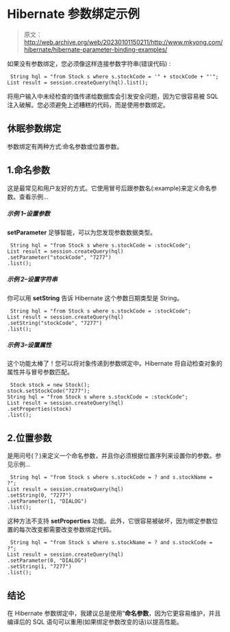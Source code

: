 # Hibernate 参数绑定示例

> 原文：<http://web.archive.org/web/20230101150211/http://www.mkyong.com/hibernate/hibernate-parameter-binding-examples/>

如果没有参数绑定，您必须像这样连接参数字符串(错误代码) :

```
 String hql = "from Stock s where s.stockCode = '" + stockCode + "'";
List result = session.createQuery(hql).list(); 
```

将用户输入中未经检查的值传递给数据库会引发安全问题，因为它很容易被 SQL 注入破解。您必须避免上述糟糕的代码，而是使用参数绑定。

## 休眠参数绑定

参数绑定有两种方式:命名参数或位置参数。

## 1.命名参数

这是最常见和用户友好的方式。它使用冒号后跟参数名(:example)来定义命名参数。查看示例…

##### 示例 1–设置参数

**setParameter** 足够智能，可以为您发现参数数据类型。

```
 String hql = "from Stock s where s.stockCode = :stockCode";
List result = session.createQuery(hql)
.setParameter("stockCode", "7277")
.list(); 
```

##### 示例 2–设置字符串

你可以用 **setString** 告诉 Hibernate 这个参数日期类型是 String。

```
 String hql = "from Stock s where s.stockCode = :stockCode";
List result = session.createQuery(hql)
.setString("stockCode", "7277")
.list(); 
```

##### 示例 3–设置属性

这个功能太棒了！您可以将对象传递到参数绑定中。Hibernate 将自动检查对象的属性并与冒号参数匹配。

```
 Stock stock = new Stock();
stock.setStockCode("7277");
String hql = "from Stock s where s.stockCode = :stockCode";
List result = session.createQuery(hql)
.setProperties(stock)
.list(); 
```

## 2.位置参数

是用问号(？)来定义一个命名参数，并且你必须根据位置序列来设置你的参数。参见示例…

```
 String hql = "from Stock s where s.stockCode = ? and s.stockName = ?";
List result = session.createQuery(hql)
.setString(0, "7277")
.setParameter(1, "DIALOG")
.list(); 
```

这种方法不支持 **setProperties** 功能。此外，它很容易被破坏，因为绑定参数位置的每次改变都需要改变参数绑定代码。

```
 String hql = "from Stock s where s.stockName = ? and s.stockCode = ?";
List result = session.createQuery(hql)
.setParameter(0, "DIALOG")
.setString(1, "7277")
.list(); 
```

## 结论

在 Hibernate 参数绑定中，我建议总是使用“**命名参数**，因为它更容易维护，并且编译后的 SQL 语句可以重用(如果绑定参数改变的话)以提高性能。

<input type="hidden" id="mkyong-current-postId" value="3350">